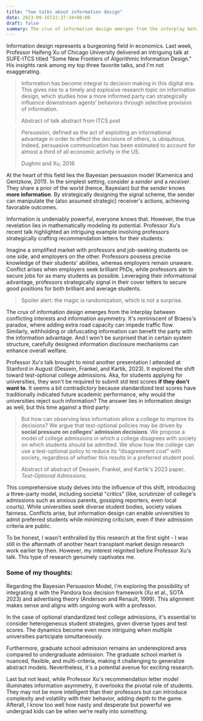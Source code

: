 ```yaml
---
title: "two talks about information design"
date: 2023-09-16T22:37:34+08:00
draft: false
summary: The crux of information design emerges from the interplay between conflicting interests and information asymmetry. It's reminiscent of Braess's paradox.
---
```


Information design represents a burgeoning field in economics. Last week, Professor Haifeng Xu of Chicago University delivered an intriguing talk at SUFE-ITCS titled "Some New Frontiers of Algorithmic Information Design." His insights rank among my top three favorite talks, and I'm not exaggerating.

> Information has become integral to decision making in this digital era. This gives rise to a timely and explosive research topic on information design, which studies how a more informed party can strategically influence downstream agents’ behaviors through selective provision of information.
>
> Abstract of talk abstract from ITCS post

> *Persuasion*, defined as the act of exploiting an informational advantage in order to effect the decisions of others, is ubiquitous. Indeed, persuasive communication has been estimated to account for almost a third of all economic activity in the US.
>
> Dughmi and Xu, 2016

At the heart of this field lies the Bayesian persuasion model (Kamenica and Gentzkow, 2011). In the simplest setting, consider a *sender* and a *receiver*. They share a prior of the world (hence, Bayesian) but the *sender* knows **more information**. By strategically designing the signal scheme, the sender can manipulate the (also assumed strategic) receiver's actions, achieving favorable outcomes.

Information is undeniably powerful, everyone knows that. However, the true revelation lies in mathematically modeling its potential. Professor Xu's recent talk highlighted an intriguing example involving professors strategically crafting recommendation letters for their students:

Imagine a simplified market with professors and job-seeking students on one side, and employers on the other. Professors possess precise knowledge of their students' abilities, whereas employers remain unaware. Conflict arises when employers seek brilliant PhDs, while professors aim to secure jobs for as many students as possible. Leveraging their informational advantage, professors strategically signal in their cover letters to secure good positions for both brilliant and average students.

> Spoiler alert: the magic is randomization, which is not a surprise. 

The crux of information design emerges from the interplay between conflicting interests and information asymmetry. It's reminiscent of Braess's paradox, where adding extra road capacity can impede traffic flow. Similarly, withholding or obfuscating information can benefit the party with the information advantage. And I won't be surprised that in certain system structure, carefully designed information disclosure mechanisms can enhance overall welfare.

Professor Xu's talk brought to mind another presentation I attended at Stanford in August (Dessein, Frankel, and Kartik, 2023). It explored the shift toward test-optional college admissions. Aka, for students applying for universities, they won't be required to submit std test scores **if they don't want to**. It seems a bit contradictory because standardized test scores have traditionally indicated future academic performance, why would the universities reject such information? The answer lies in information design as well, but this time against a third party:

> But how can observing less information allow a college to improve its decisions? We argue that test-optional policies may be driven by **social pressure on colleges’ admission decisions**. We propose a model of college admissions in which a college disagrees with society on which students should be admitted. We show how the college can use a test-optional policy to reduce its “disagreement cost” with society, regardless of whether this results in a preferred student pool.
>
> Abstract of abstract of Dessein, Frankel, and Kartik's 2023 paper, *Test-Optional Admissions*.

This comprehensive study delves into the influence of this shift, introducing a three-party model, including societal "critics" (like, scrutinizer of college's admissions such as anxious parents, gossiping reporters, even local courts). While universities seek diverse student bodies, society values fairness. Conflicts arise, but information design can enable universities to admit preferred students while minimizing criticism, even if their admission criteria are public.

To be honest, I wasn't enthralled by this research at the first sight - I was still in the aftermath of another heart transplant market design research work earlier by then. However, my interest reignited before Professor Xu's talk. This type of research genuinely captivates me.

### Some of my thoughts: 

Regarding the Bayesian Persuasion Model, I'm exploring the possibility of integrating it with the Pandora box decision framework (Xu et al., SOTA 2023) and advertising theory (Anderson and Renault, 1999). This alignment makes sense and aligns with ongoing work with a professor.

In the case of optional standardized test college admissions, it's essential to consider heterogeneous student strategies, given diverse types and test scores. The dynamics become even more intriguing when multiple universities participate simultaneously.

Furthermore, graduate school admission remains an underexplored area compared to undergraduate admission. The graduate school market is nuanced, flexible, and multi-criteria, making it challenging to generalize abstract models. Nevertheless, it's a potential avenue for exciting research.

Last but not least, while Professor Xu's recommendation letter model illuminates information asymmetry, it overlooks the pivotal role of students. They may not be more intelligent than their professors but can introduce complexity and volatility with their behavior, adding depth to the game. Afterall, I know too well how nasty and desperate but powerful we undergrad kids can be when we're really into something.

